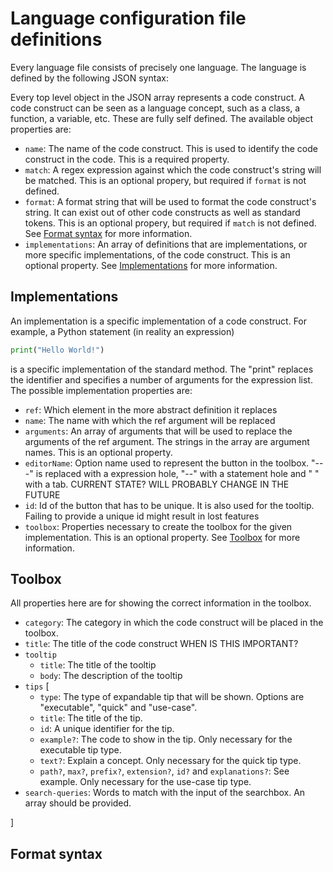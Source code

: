 # Language configuration file definitions

Every language file consists of precisely one language. The language is defined by the following JSON syntax:

Every top level object in the JSON array represents a code construct. A code construct can be seen as a language concept, such as a class, a function, a variable, etc. These are fully self defined. The available object properties are:
* `name`: The name of the code construct. This is used to identify the code construct in the code. This is a required property.
* `match`: A regex expression against which the code construct's string will be matched. This is an optional propery, but required if `format` is not defined.
* `format`: A format string that will be used to format the code construct's string. It can exist out of other code constructs as well as standard tokens. This is an optional propery, but required if `match` is not defined. See [Format syntax](#format-syntax) for more information.
* `implementations`: An array of definitions that are implementations, or more specific implementations, of the code construct. This is an optional property. See [Implementations](#implementations) for more information.

## Implementations

An implementation is a specific implementation of a code construct. For example, a Python statement (in reality an expression)
```Python
print("Hello World!")
```
is a specific implementation of the standard method. The "print" replaces the identifier and specifies a number of arguments for the expression list. 
The possible implementation properties are:
* `ref`: Which element in the more abstract definition it replaces
* `name`: The name with which the ref argument will be replaced
* `arguments`: An array of arguments that will be used to replace the arguments of the ref argument. The strings in the array are argument names. This is an optional property.
* `editorName`: Option name used to represent the button in the toolbox. "---" is replaced with a expression hole, "--" with a statement hole and " " with a tab. CURRENT STATE? WILL PROBABLY CHANGE IN THE FUTURE
* `id`: Id of the button that has to be unique. It is also used for the tooltip. Failing to provide a unique id might result in lost features
* `toolbox`: Properties necessary to create the toolbox for the given implementation. This is an optional property. See [Toolbox](#toolbox) for more information.

## Toolbox

All properties here are for showing the correct information in the toolbox. 
* `category`: The category in which the code construct will be placed in the toolbox.
* `title`: The title of the code construct WHEN IS THIS IMPORTANT?
* `tooltip`
    * `title`: The title of the tooltip
    * `body`: The description of the tooltip
* `tips` \[
    * `type`: The type of expandable tip that will be shown. Options are "executable", "quick" and "use-case".
    * `title`: The title of the tip.
    * `id`: A unique identifier for the tip. 
    * `example?`: The code to show in the tip. Only necessary for the executable tip type.
    * `text?`: Explain a concept. Only necessary for the quick tip type.
    * `path?`, `max?`, `prefix?`, `extension?`, `id?` and `explanations?`: See example. Only necessary for the use-case tip type.
* `search-queries`: Words to match with the input of the searchbox. An array should be provided.

\]

## Format syntax